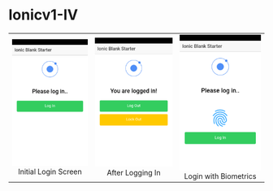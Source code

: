 # Ionicv1-IV




<div style="text-align: center">
  <table><tr>
    <td style="text-align: center">
        <img src="./screenshot/LogIn.png" width="240" />
        <br />
        Initial Login Screen
    </td>
    <td style="text-align: center">
        <img src="./screenshot/LoggedIn.png" width="240" />
        <br />
        After Logging In
    </td>
    <td style="text-align: center">
        <img src="./screenshot/BiomLogIn.png" width="240" />
        <br />
        Login with Biometrics
    </td>
  </tr></table>
</div>
